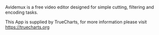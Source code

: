 Avidemux is a free video editor designed for simple cutting, filtering and encoding tasks.

This App is supplied by TrueCharts, for more information please visit https://truecharts.org
